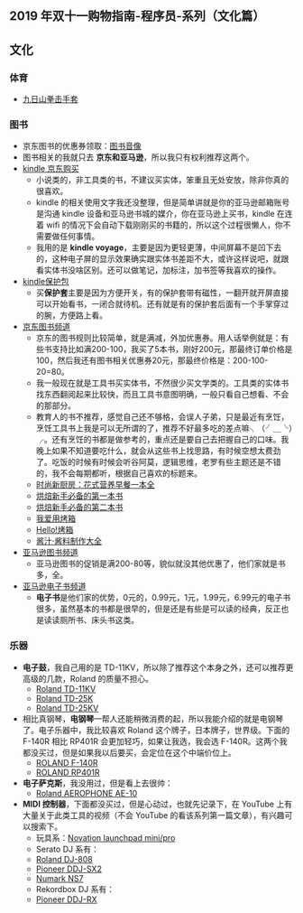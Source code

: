 
## 2019 年双十一购物指南-程序员-系列（文化篇）

## 文化

### 体育

- [九日山拳击手套](http://search.jd.com/Search?keyword=%E4%B9%9D%E6%97%A5%E5%B1%B1%E6%8B%B3%E5%87%BB%E6%89%8B%E5%A5%97&enc=utf-8&cu=true&utm_source=ads-union.jd.com&utm_medium=tuiguang&utm_campaign=t_248690136_&utm_term=5592f548978b4b1e86a514a4779f8cf9-p_669693165&abt=3)


### 图书

- 京东图书的优惠券领取：[图书音像](https://sale.jd.com/act/m2UDe4KZwJA.html?cpdad=1DLSUE)
- 图书相关的我就只去 **京东和亚马逊**，所以我只有权利推荐这两个。
- [kindle 京东购买](http://search.jd.com/Search?keyword=kindle&enc=utf-8&cu=true&utm_source=ads.union.jd.com&utm_medium=tuiguang&utm_campaign=t_248690136_&utm_term=d5d59778a73b48c580b475eee9f51c4f-p_276666007&abt=3)
    - 小说类的，非工具类的书，不建议买实体，笨重且无处安放，除非你真的很喜欢。
    - kindle 的相关使用文字我还没整理，但是简单讲就是你的亚马逊邮箱账号是沟通 kindle 设备和亚马逊书城的媒介，你在亚马逊上买书，kindle 在连着 wifi 的情况下会自动下载刚刚买的书籍的，所以这个过程很懒人，你不需要做任何事情。
    - 我用的是 **kindle voyage**，主要是因为更轻更薄，中间屏幕不是凹下去的，这种电子屏的显示效果确实跟实体书差距不大，或许这样说吧，就跟看实体书没啥区别。还可以做笔记，加标注，加书签等我喜欢的操作。
- [kindle保护包](http://search.jd.com/Search?keyword=kindle%20%E4%BF%9D%E6%8A%A4%E5%A5%97&enc=utf-8&cu=true&utm_source=ads.union.jd.com&utm_medium=tuiguang&utm_campaign=t_248690136_&utm_term=386d75f7ab024d21be1432275f497c3d-p_276666007&abt=3)
    - 买**保护套**主要是因为方便开关，有的保护套带有磁性，一翻开就开屏直接可以开始看书，一闭合就待机。还有就是有的保护套后面有一个手掌穿过的腕，方便路上看。
- [京东图书频道](http://union.click.jd.com/jdc?e=&p=AyICZRprEAIQA1MbUxIyVlgNRQQlW1dCFBBFC1FMWQ8EAEAdQFkJBWtIVREBLU0gT2dMUyZ8I1wHdhlQYQ9TDh43Vh5SEgUbB1EeaxYHGwBdGlsXBSI3NGlrXmwTN1EYXhQAGgJRGWsVBxQOUBpTFgUTBlEZaxIySUMASxlKMiI%3D&t=W1dCFBBFC1FMWQ8EAEAdQFkJBQ%3D%3D)
    - 京东的图书规则比较简单，就是满减，外加优惠券。用人话举例就是：有些书支持比如满200-100，我买了5本书，刚好200元，那最终订单价格是100，然后我还有图书相关优惠券20元，那最终价格是：200-100-20=80。
    - 我一般现在就是工具书买实体书，不然很少买文学类的。工具类的实体书找东西翻阅起来比较快，而且工具书意图明确，一般只看自己想看、不会的那部分。
    - 教育人的书不推荐，感觉自己还不够格，会误人子弟，只是最近有烹饪，烹饪工具书上我是可以无所谓的了，推荐不好最多吃的差点嘛╮（╯＿╰）╭。还有烹饪的书都是做参考的，重点还是要自己去把握自己的口味。我晚上如果不知道要吃什么，就会从这些书上找思路，有时候空想太费劲了。吃饭的时候有时候会听谷阿莫，逻辑思维，老罗有些主题还是不错的，我不会每期都听，根据自己喜欢的标题来。
    - [时尚新厨房：花式营养早餐一本全](http://search.jd.com/Search?keyword=%E6%97%B6%E5%B0%9A%E6%96%B0%E5%8E%A8%E6%88%BF%EF%BC%9A%E8%8A%B1%E5%BC%8F%E8%90%A5%E5%85%BB%E6%97%A9%E9%A4%90%E4%B8%80%E6%9C%AC%E5%85%A8&enc=utf-8&cu=true&utm_source=ads.union.jd.com&utm_medium=tuiguang&utm_campaign=t_248690136_&utm_term=b7bb8fa70a2f4c68a1316daad6b93f94-p_276666007&abt=3)
    - [烘焙新手必备的第一本书](http://search.jd.com/Search?keyword=%E7%83%98%E7%84%99%E6%96%B0%E6%89%8B%E5%BF%85%E5%A4%87%E7%9A%84%E7%AC%AC%E4%B8%80%E6%9C%AC%E4%B9%A6&enc=utf-8&cu=true&utm_source=ads.union.jd.com&utm_medium=tuiguang&utm_campaign=t_248690136_&utm_term=d7a9595940a34586b708d46fc951f986-p_276666007&abt=3)
    - [烘焙新手必备的第二本书](http://search.jd.com/Search?keyword=%E7%83%98%E7%84%99%E6%96%B0%E6%89%8B%E5%BF%85%E5%A4%87%E7%9A%84%E7%AC%AC%E4%BA%8C%E6%9C%AC%E4%B9%A6&enc=utf-8&cu=true&utm_source=ads.union.jd.com&utm_medium=tuiguang&utm_campaign=t_248690136_&utm_term=3a3a9d45c61648aab6cddd02ca672d2e-p_276666007&abt=3)
    - [我爱用烤箱](http://search.jd.com/Search?keyword=%E6%88%91%E7%88%B1%E7%94%A8%E7%83%A4%E7%AE%B1&enc=utf-8&cu=true&utm_source=ads.union.jd.com&utm_medium=tuiguang&utm_campaign=t_248690136_&utm_term=a111208831e94015936088f7d5f87148-p_276666007&abt=3)
    - [Hello!烤箱](http://search.jd.com/Search?keyword=Hello!%E7%83%A4%E7%AE%B1&enc=utf-8&cu=true&utm_source=ads.union.jd.com&utm_medium=tuiguang&utm_campaign=t_248690136_&utm_term=cbc58eda8e1d4551ba0db89f29093d9d-p_276666007&abt=3)
    - [酱汁·酱料制作大全](http://search.jd.com/Search?keyword=%E9%85%B1%E6%B1%81%C2%B7%E9%85%B1%E6%96%99%E5%88%B6%E4%BD%9C%E5%A4%A7%E5%85%A8&enc=utf-8&cu=true&utm_source=ads.union.jd.com&utm_medium=tuiguang&utm_campaign=t_248690136_&utm_term=1738579a047143bd97d0b8c4aff58088-p_276666007&abt=3)
- [亚马逊图书频道](https://www.amazon.cn/b?_encoding=UTF8&camp=536&creative=3200&linkCode=ur2&node=658390051&tag=you08-23)
    - 亚马逊图书的促销是满200-80等，貌似就没其他优惠了，他们家就是书多，全。
- [亚马逊电子书频道](https://www.amazon.cn/b?_encoding=UTF8&camp=536&creative=3200&linkCode=ur2&node=116169071&tag=you08-23)
    - **电子书**是他们家的优势，0元的，0.99元，1元，1.99元，6.99元的电子书很多，虽然基本的书都是很早的，但是还是有些是可以读的经典，反正也是读读厕所书、床头书这类。

### 乐器

- **电子鼓**，我自己用的是 TD-11KV，所以除了推荐这个本身之外，还可以推荐更高级的几款，Roland 的质量不担心。
    - [Roland TD-11KV](http://search.jd.com/Search?keyword=Roland%20TD-11KV&enc=utf-8&cu=true&utm_source=ads.union.jd.com&utm_medium=tuiguang&utm_campaign=t_248690136_&utm_term=44ceeca5b03841909abb0664d0c48445-p_276666007&abt=3)
    - [Roland TD-25K](http://search.jd.com/Search?keyword=Roland%20TD-25K&enc=utf-8&cu=true&utm_source=ads.union.jd.com&utm_medium=tuiguang&utm_campaign=t_248690136_&utm_term=769f6ccc46634cf38f87b2d4269449dc-p_276666007&abt=3)
    - [Roland TD-25KV](http://search.jd.com/Search?keyword=Roland%20TD-25KV&enc=utf-8&cu=true&utm_source=ads.union.jd.com&utm_medium=tuiguang&utm_campaign=t_248690136_&utm_term=f9078be56d9b4b0abc1e9a9d5bbaece8-p_276666007&abt=3)
- 相比真钢琴，**电钢琴**一帮人还能稍微消费的起，所以我能介绍的就是电钢琴了。电子乐器中，我比较喜欢 Roland 这个牌子，日本牌子，世界级。下面的 F-140R 相比 RP401R 会更加轻巧，如果让我选，我会选 F-140R。这两个我都没买过，但是如果我以后要买，会定位在这个中端价位上。
    - [ROLAND F-140R](http://search.jd.com/Search?keyword=ROLAND%20F-140R&enc=utf-8&cu=true&utm_source=ads.union.jd.com&utm_medium=tuiguang&utm_campaign=t_248690136_&utm_term=b0710d8141ef43b4a949a20e102b13ef-p_276666007&abt=3)
    - [ROLAND RP401R](http://search.jd.com/Search?keyword=ROLAND%20RP401R&enc=utf-8&cu=true&utm_source=ads.union.jd.com&utm_medium=tuiguang&utm_campaign=t_248690136_&utm_term=c2e393165f6c44a0b0b2c78af1560baf-p_276666007&abt=3)
- **电子萨克斯**，我没用过，但是看上去很帅：
    - [Roland AEROPHONE AE-10](http://search.jd.com/Search?keyword=Roland%20AEROPHONE%20AE-10&enc=utf-8&cu=true&utm_source=ads.union.jd.com&utm_medium=tuiguang&utm_campaign=t_248690136_&utm_term=088258b623364525a10abfa944f18ec9-p_276666007&abt=3)
- **MIDI 控制器**，下面都没买过，但是心动过，也就先记录下，在 YouTube 上有大量关于此类工具的视频（不会 YouTube 的看该系列第一篇文章），有兴趣可以搜索下。
    - 玩具系：[Novation launchpad mini/pro](http://search.jd.com/Search?keyword=Novation%20launchpad&enc=utf-8&cu=true&utm_source=ads.union.jd.com&utm_medium=tuiguang&utm_campaign=t_248690136_&utm_term=7ce121ec66e542d8b3953fe678d8b057-p_276666007&abt=3)
    - Serato DJ 系有：
    - [Roland DJ-808](https://www.roland.com/global/products/dj-808/)
    - [Pioneer DDJ-SX2](https://list.tmall.com/search_product.htm?q=Pioneer+DDJ-SX2&type=p&vmarket=&spm=a222r.8215186.a2227oh.d100&from=..pc_1_searchbutton)
    - [Numark NS7](https://s.taobao.com/search?q=Numark+NS7&imgfile=&commend=all&ssid=s5-e&search_type=item&sourceId=tb.index&spm=a21bo.50862.201856-taobao-item.1&ie=utf8&initiative_id=tbindexz_20161106)
    - Rekordbox DJ 系有：
    - [Pioneer DDJ-RX](https://list.tmall.com/search_product.htm?q=Pioneer+DDJ-RX&type=p&vmarket=&spm=a222r.8215186.a2227oh.d100&from=..pc_1_searchbutton)
     

